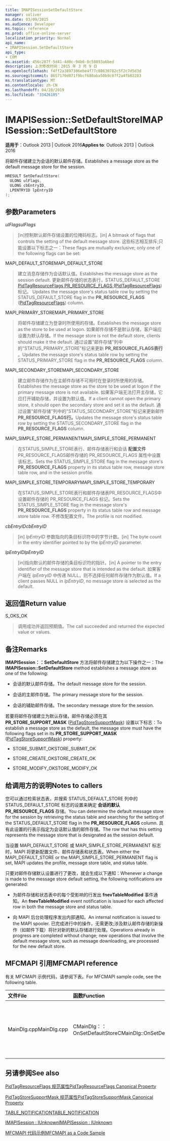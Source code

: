```yaml
---
title: IMAPISessionSetDefaultStore
manager: soliver
ms.date: 03/09/2015
ms.audience: Developer
ms.topic: reference
ms.prod: office-online-server
localization_priority: Normal
api_name:
- IMAPISession.SetDefaultStore
api_type:
- COM
ms.assetid: 456c207f-5d41-4d0c-94b6-0c58893a6bed
description: 上次修改时间：2015 年 3 月 9 日
ms.openlocfilehash: f4ff2a3897306ebe4f77c08630782c5f2c7d5d3d
ms.sourcegitcommit: 8657170d071f9bcf680aba50b9c07f2a4fb82283
ms.translationtype: MT
ms.contentlocale: zh-CN
ms.lasthandoff: 04/28/2019
ms.locfileid: "33426105"
---
```

# <a name="imapisessionsetdefaultstore"></a><span data-ttu-id="9c62a-103">IMAPISession::SetDefaultStore</span><span class="sxs-lookup"><span data-stu-id="9c62a-103">IMAPISession::SetDefaultStore</span></span>

  
  
<span data-ttu-id="9c62a-104">**适用于**：Outlook 2013 | Outlook 2016</span><span class="sxs-lookup"><span data-stu-id="9c62a-104">**Applies to**: Outlook 2013 | Outlook 2016</span></span> 
  
<span data-ttu-id="9c62a-105">将邮件存储建立为会话的默认邮件存储。</span><span class="sxs-lookup"><span data-stu-id="9c62a-105">Establishes a message store as the default message store for the session.</span></span>
  
```cpp
HRESULT SetDefaultStore(
  ULONG ulFlags,
  ULONG cbEntryID,
  LPENTRYID lpEntryID
);
```

## <a name="parameters"></a><span data-ttu-id="9c62a-106">参数</span><span class="sxs-lookup"><span data-stu-id="9c62a-106">Parameters</span></span>

 <span data-ttu-id="9c62a-107">_ulFlags_</span><span class="sxs-lookup"><span data-stu-id="9c62a-107">_ulFlags_</span></span>
  
> <span data-ttu-id="9c62a-108">[in]控制默认邮件存储设置的位掩码标志。</span><span class="sxs-lookup"><span data-stu-id="9c62a-108">[in] A bitmask of flags that controls the setting of the default message store.</span></span> <span data-ttu-id="9c62a-109">这些标志相互排斥;只能设置以下标志之一：</span><span class="sxs-lookup"><span data-stu-id="9c62a-109">These flags are mutually exclusive; only one of the following flags can be set:</span></span>
    
<span data-ttu-id="9c62a-110">MAPI_DEFAULT_STORE</span><span class="sxs-lookup"><span data-stu-id="9c62a-110">MAPI_DEFAULT_STORE</span></span>
  
> <span data-ttu-id="9c62a-111">建立消息存储作为会话默认值。</span><span class="sxs-lookup"><span data-stu-id="9c62a-111">Establishes the message store as the session default.</span></span> <span data-ttu-id="9c62a-112">更新邮件存储的状态表行，STATUS_DEFAULT_STORE [PidTagResourceFlags PR_RESOURCE_FLAGS (PidTagResourceFlags](pidtagresourceflags-canonical-property.md)) 标记。 </span><span class="sxs-lookup"><span data-stu-id="9c62a-112">Updates the message store's status table row by setting the STATUS_DEFAULT_STORE flag in the **PR_RESOURCE_FLAGS** ([PidTagResourceFlags](pidtagresourceflags-canonical-property.md)) column.</span></span>
    
<span data-ttu-id="9c62a-113">MAPI_PRIMARY_STORE</span><span class="sxs-lookup"><span data-stu-id="9c62a-113">MAPI_PRIMARY_STORE</span></span>
  
> <span data-ttu-id="9c62a-114">将邮件存储建立为登录时所使用的存储。</span><span class="sxs-lookup"><span data-stu-id="9c62a-114">Establishes the message store as the store to be used at logon.</span></span> <span data-ttu-id="9c62a-115">如果邮件存储不是默认存储，客户端应设置为默认存储。</span><span class="sxs-lookup"><span data-stu-id="9c62a-115">If the message store is not the default store, clients should make it the default.</span></span> <span data-ttu-id="9c62a-116">通过设置"邮件存储"列中的"STATUS_PRIMARY_STORE"标记来更新 **PR_RESOURCE_FLAGS表行** 。</span><span class="sxs-lookup"><span data-stu-id="9c62a-116">Updates the message store's status table row by setting the STATUS_PRIMARY_STORE flag in the **PR_RESOURCE_FLAGS** column.</span></span> 
    
<span data-ttu-id="9c62a-117">MAPI_SECONDARY_STORE</span><span class="sxs-lookup"><span data-stu-id="9c62a-117">MAPI_SECONDARY_STORE</span></span>
  
> <span data-ttu-id="9c62a-118">建立邮件存储作为在主邮件存储不可用时在登录时所使用的存储。</span><span class="sxs-lookup"><span data-stu-id="9c62a-118">Establishes the message store as the store to be used at logon if the primary message store is not available.</span></span> <span data-ttu-id="9c62a-119">如果客户端无法打开主存储，它应打开辅助存储，并设置为默认值。</span><span class="sxs-lookup"><span data-stu-id="9c62a-119">If a client cannot open the primary store, it should open the secondary store and set it as the default.</span></span> <span data-ttu-id="9c62a-120">通过设置"邮件存储"列中的"STATUS_SECONDARY_STORE"标记来更新邮件 **PR_RESOURCE_FLAGS行。**</span><span class="sxs-lookup"><span data-stu-id="9c62a-120">Updates the message store's status table row by setting the STATUS_SECONDARY_STORE flag in the **PR_RESOURCE_FLAGS** column.</span></span> 
    
<span data-ttu-id="9c62a-121">MAPI_SIMPLE_STORE_PERMANENT</span><span class="sxs-lookup"><span data-stu-id="9c62a-121">MAPI_SIMPLE_STORE_PERMANENT</span></span>
  
> <span data-ttu-id="9c62a-122">在STATUS_SIMPLE_STORE表行、邮件存储表行和会话 **配置文件** PR_RESOURCE_FLAGS邮件存储的 PR_RESOURCE_FLAGS 属性中设置该标志。</span><span class="sxs-lookup"><span data-stu-id="9c62a-122">Sets the STATUS_SIMPLE_STORE flag in the message store's **PR_RESOURCE_FLAGS** property in its status table row, message store table row, and in the session profile.</span></span> 
    
<span data-ttu-id="9c62a-123">MAPI_SIMPLE_STORE_TEMPORARY</span><span class="sxs-lookup"><span data-stu-id="9c62a-123">MAPI_SIMPLE_STORE_TEMPORARY</span></span>
  
> <span data-ttu-id="9c62a-124">在STATUS_SIMPLE_STORE表行和邮件存储表PR_RESOURCE_FLAGS中设置邮件存储的 PR_RESOURCE_FLAGS 标记。</span><span class="sxs-lookup"><span data-stu-id="9c62a-124">Sets the STATUS_SIMPLE_STORE flag in the message store's **PR_RESOURCE_FLAGS** property in its status table row and message store table row.</span></span> <span data-ttu-id="9c62a-125">不修改配置文件。</span><span class="sxs-lookup"><span data-stu-id="9c62a-125">The profile is not modified.</span></span> 
    
 <span data-ttu-id="9c62a-126">_cbEntryID_</span><span class="sxs-lookup"><span data-stu-id="9c62a-126">_cbEntryID_</span></span>
  
> <span data-ttu-id="9c62a-127">[in]  _lpEntryID_ 参数指向的条目标识符中的字节计数。</span><span class="sxs-lookup"><span data-stu-id="9c62a-127">[in] The byte count in the entry identifier pointed to by the  _lpEntryID_ parameter.</span></span> 
    
 <span data-ttu-id="9c62a-128">_lpEntryID_</span><span class="sxs-lookup"><span data-stu-id="9c62a-128">_lpEntryID_</span></span>
  
> <span data-ttu-id="9c62a-129">[in]指向默认的邮件存储的条目标识符的指针。</span><span class="sxs-lookup"><span data-stu-id="9c62a-129">[in] A pointer to the entry identifier of the message store that is intended as the default.</span></span> <span data-ttu-id="9c62a-130">如果客户端在  _lpEntryID_ 中传递 NULL，则不选择任何邮件存储作为默认值。</span><span class="sxs-lookup"><span data-stu-id="9c62a-130">If a client passes NULL in  _lpEntryID_, no message store is selected as the default.</span></span>
    
## <a name="return-value"></a><span data-ttu-id="9c62a-131">返回值</span><span class="sxs-lookup"><span data-stu-id="9c62a-131">Return value</span></span>

<span data-ttu-id="9c62a-132">S_OK</span><span class="sxs-lookup"><span data-stu-id="9c62a-132">S_OK</span></span> 
  
> <span data-ttu-id="9c62a-133">调用成功并返回预期值。</span><span class="sxs-lookup"><span data-stu-id="9c62a-133">The call succeeded and returned the expected value or values.</span></span>
    
## <a name="remarks"></a><span data-ttu-id="9c62a-134">备注</span><span class="sxs-lookup"><span data-stu-id="9c62a-134">Remarks</span></span>

<span data-ttu-id="9c62a-135">**IMAPISession：：SetDefaultStore** 方法将邮件存储建立为以下操作之一：</span><span class="sxs-lookup"><span data-stu-id="9c62a-135">The **IMAPISession::SetDefaultStore** method establishes a message store as one of the following:</span></span> 
  
- <span data-ttu-id="9c62a-136">会话的默认邮件存储。</span><span class="sxs-lookup"><span data-stu-id="9c62a-136">The default message store for the session.</span></span>
    
- <span data-ttu-id="9c62a-137">会话的主邮件存储。</span><span class="sxs-lookup"><span data-stu-id="9c62a-137">The primary message store for the session.</span></span>
    
- <span data-ttu-id="9c62a-138">会话的辅助邮件存储。</span><span class="sxs-lookup"><span data-stu-id="9c62a-138">The secondary message store for the session.</span></span>
    
<span data-ttu-id="9c62a-139">若要将邮件存储建立为默认存储，邮件存储必须在其 **PR_STORE_SUPPORT_MASK** ([PidTagStoreSupportMask](pidtagstoresupportmask-canonical-property.md)) 设置以下标志：</span><span class="sxs-lookup"><span data-stu-id="9c62a-139">To establish a message store as the default, the message store must have the following flags set in its **PR_STORE_SUPPORT_MASK** ([PidTagStoreSupportMask](pidtagstoresupportmask-canonical-property.md)) property:</span></span>
  
- <span data-ttu-id="9c62a-140">STORE_SUBMIT_OK</span><span class="sxs-lookup"><span data-stu-id="9c62a-140">STORE_SUBMIT_OK</span></span>
    
- <span data-ttu-id="9c62a-141">STORE_CREATE_OK</span><span class="sxs-lookup"><span data-stu-id="9c62a-141">STORE_CREATE_OK</span></span>
    
- <span data-ttu-id="9c62a-142">STORE_MODIFY_OK</span><span class="sxs-lookup"><span data-stu-id="9c62a-142">STORE_MODIFY_OK</span></span>
    
## <a name="notes-to-callers"></a><span data-ttu-id="9c62a-143">给调用方的说明</span><span class="sxs-lookup"><span data-stu-id="9c62a-143">Notes to callers</span></span>

<span data-ttu-id="9c62a-144">您可以通过检索状态表，并搜索 STATUS_DEFAULT_STORE 列中的 STATUS_DEFAULT_STORE 标志的设置来确定 **会话的默认PR_RESOURCE_FLAGS** 存储。</span><span class="sxs-lookup"><span data-stu-id="9c62a-144">You can determine the default message store for the session by retrieving the status table and searching for the setting of the STATUS_DEFAULT_STORE flag in the **PR_RESOURCE_FLAGS** column.</span></span> <span data-ttu-id="9c62a-145">具有此设置的行表示指定为会话默认值的邮件存储。</span><span class="sxs-lookup"><span data-stu-id="9c62a-145">The row that has this setting represents the message store that is designated as the session default.</span></span> 
  
<span data-ttu-id="9c62a-146">当设置 MAPI_DEFAULT_STORE 或 MAPI_SIMPLE_STORE_PERMANENT 标志时，MAPI 将更新配置文件、邮件存储表和状态表。</span><span class="sxs-lookup"><span data-stu-id="9c62a-146">When either the MAPI_DEFAULT_STORE or the MAPI_SIMPLE_STORE_PERMANENT flag is set, MAPI updates the profile, message store table, and status table.</span></span> 
  
<span data-ttu-id="9c62a-147">只要对邮件存储默认设置进行了更改，就会生成以下通知：</span><span class="sxs-lookup"><span data-stu-id="9c62a-147">Whenever a change is made to the message store default setting, the following notifications are generated:</span></span>
  
- <span data-ttu-id="9c62a-148">为邮件存储和状态表中的每个受影响的行发出 **fnevTableModified** 事件通知。</span><span class="sxs-lookup"><span data-stu-id="9c62a-148">An **fnevTableModified** event notification is issued for each affected row in both the message store and status table.</span></span> 
    
- <span data-ttu-id="9c62a-149">向 MAPI 后台处理程序发出内部通知。</span><span class="sxs-lookup"><span data-stu-id="9c62a-149">An internal notification is issued to the MAPI spooler.</span></span> <span data-ttu-id="9c62a-150">已完成进行中的操作，无需更改;涉及默认邮件存储的新操作（如邮件下载）将针对新的默认存储进行处理。</span><span class="sxs-lookup"><span data-stu-id="9c62a-150">Operations already in progress are completed without change; new operations that involve the default message store, such as message downloading, are processed for the new default store.</span></span>
    
## <a name="mfcmapi-reference"></a><span data-ttu-id="9c62a-151">MFCMAPI 引用</span><span class="sxs-lookup"><span data-stu-id="9c62a-151">MFCMAPI reference</span></span>

<span data-ttu-id="9c62a-152">有关 MFCMAPI 示例代码，请参阅下表。</span><span class="sxs-lookup"><span data-stu-id="9c62a-152">For MFCMAPI sample code, see the following table.</span></span>
  
|<span data-ttu-id="9c62a-153">**文件**</span><span class="sxs-lookup"><span data-stu-id="9c62a-153">**File**</span></span>|<span data-ttu-id="9c62a-154">**函数**</span><span class="sxs-lookup"><span data-stu-id="9c62a-154">**Function**</span></span>|<span data-ttu-id="9c62a-155">**备注**</span><span class="sxs-lookup"><span data-stu-id="9c62a-155">**Comment**</span></span>|
|:-----|:-----|:-----|
|<span data-ttu-id="9c62a-156">MainDlg.cpp</span><span class="sxs-lookup"><span data-stu-id="9c62a-156">MainDlg.cpp</span></span>  <br/> |<span data-ttu-id="9c62a-157">CMainDlg：：OnSetDefaultStore</span><span class="sxs-lookup"><span data-stu-id="9c62a-157">CMainDlg::OnSetDefaultStore</span></span>  <br/> |<span data-ttu-id="9c62a-158">MFCMAPI 使用 **IMAPISession：：SetDefaultStore** 方法将所选存储设置为默认存储。</span><span class="sxs-lookup"><span data-stu-id="9c62a-158">MFCMAPI uses the **IMAPISession::SetDefaultStore** method to set the selected store as the default store.</span></span>  <br/> |
   
## <a name="see-also"></a><span data-ttu-id="9c62a-159">另请参阅</span><span class="sxs-lookup"><span data-stu-id="9c62a-159">See also</span></span>



[<span data-ttu-id="9c62a-160">PidTagResourceFlags 规范属性</span><span class="sxs-lookup"><span data-stu-id="9c62a-160">PidTagResourceFlags Canonical Property</span></span>](pidtagresourceflags-canonical-property.md)
  
[<span data-ttu-id="9c62a-161">PidTagStoreSupportMask 规范属性</span><span class="sxs-lookup"><span data-stu-id="9c62a-161">PidTagStoreSupportMask Canonical Property</span></span>](pidtagstoresupportmask-canonical-property.md)
  
[<span data-ttu-id="9c62a-162">TABLE_NOTIFICATION</span><span class="sxs-lookup"><span data-stu-id="9c62a-162">TABLE_NOTIFICATION</span></span>](table_notification.md)
  
[<span data-ttu-id="9c62a-163">IMAPISession : IUnknown</span><span class="sxs-lookup"><span data-stu-id="9c62a-163">IMAPISession : IUnknown</span></span>](imapisessioniunknown.md)


[<span data-ttu-id="9c62a-164">MFCMAPI 代码示例</span><span class="sxs-lookup"><span data-stu-id="9c62a-164">MFCMAPI as a Code Sample</span></span>](mfcmapi-as-a-code-sample.md)

